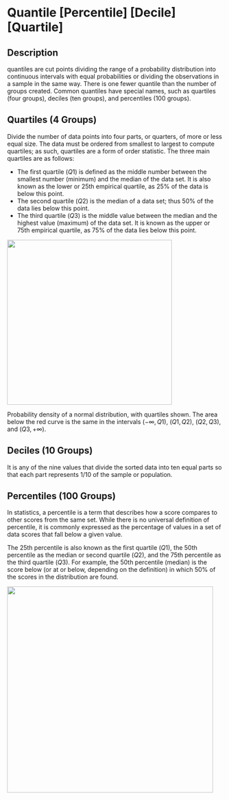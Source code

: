 # Quantile [Percentile] [Decile] [Quartile]

## Description

quantiles are cut points dividing the range of a probability distribution into continuous intervals with equal probabilities or dividing the observations in a sample in the same way. There is one fewer quantile than the number of groups created. Common quantiles have special names, such as quartiles (four groups), deciles (ten groups), and percentiles (100 groups).

## Quartiles (4 Groups)

Divide the number of data points into four parts, or quarters, of more or less equal size. The data must be ordered from smallest to largest to compute quartiles; as such, quartiles are a form of order statistic. The three main quartiles are as follows:

- The first quartile ($Q1$) is defined as the middle number between the smallest number (minimum) and the median of the data set. It is also known as the lower or 25th empirical quartile, as 25% of the data is below this point.
- The second quartile ($Q2$) is the median of a data set; thus 50% of the data lies below this point.
- The third quartile ($Q3$) is the middle value between the median and the highest value (maximum) of the data set. It is known as the upper or 75th empirical quartile, as 75% of the data lies below this point.

<img src="image1.png" style="width:4in" />

Probability density of a normal distribution, with quartiles shown. The area below the red curve is the same in the intervals $(-\infty, Q1)$, $(Q1, Q2)$, $(Q2, Q3)$, and $(Q3, +\infty)$.

## Deciles (10 Groups)

It is any of the nine values that divide the sorted data into ten equal parts so that each part represents 1/10 of the sample or population.

## Percentiles (100 Groups)

In statistics, a percentile is a term that describes how a score compares to other scores from the same set. While there is no universal definition of percentile, it is commonly expressed as the percentage of values in a set of data scores that fall below a given value.

The 25th percentile is also known as the first quartile ($Q1$), the 50th percentile as the median or second quartile ($Q2$), and the 75th percentile as the third quartile ($Q3$). For example, the 50th percentile (median) is the score below (or at or below, depending on the definition) in which 50% of the scores in the distribution are found.

<img src="image2.png" style="width:5in" />
